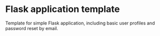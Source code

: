 Flask application template
==========================

Template for simple Flask application, including basic user profiles and password reset by email.